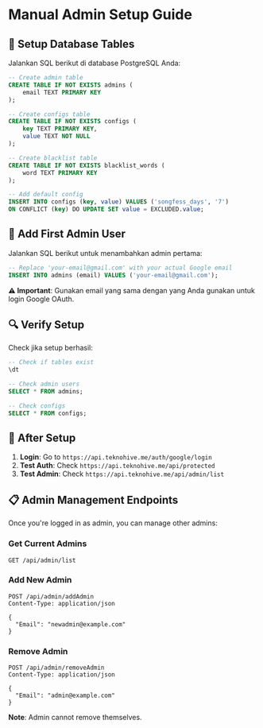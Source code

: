 # Manual Admin Setup Guide

## 🔧 Setup Database Tables

Jalankan SQL berikut di database PostgreSQL Anda:

```sql
-- Create admin table
CREATE TABLE IF NOT EXISTS admins (
    email TEXT PRIMARY KEY
);

-- Create configs table  
CREATE TABLE IF NOT EXISTS configs (
    key TEXT PRIMARY KEY,
    value TEXT NOT NULL
);

-- Create blacklist table
CREATE TABLE IF NOT EXISTS blacklist_words (
    word TEXT PRIMARY KEY
);

-- Add default config
INSERT INTO configs (key, value) VALUES ('songfess_days', '7') 
ON CONFLICT (key) DO UPDATE SET value = EXCLUDED.value;
```

## 👥 Add First Admin User

Jalankan SQL berikut untuk menambahkan admin pertama:

```sql
-- Replace 'your-email@gmail.com' with your actual Google email
INSERT INTO admins (email) VALUES ('your-email@gmail.com');
```

**⚠️ Important**: Gunakan email yang sama dengan yang Anda gunakan untuk login Google OAuth.

## 🔍 Verify Setup

Check jika setup berhasil:

```sql
-- Check if tables exist
\dt

-- Check admin users
SELECT * FROM admins;

-- Check configs
SELECT * FROM configs;
```

## 🚀 After Setup

1. **Login**: Go to `https://api.teknohive.me/auth/google/login`
2. **Test Auth**: Check `https://api.teknohive.me/api/protected`
3. **Test Admin**: Check `https://api.teknohive.me/api/admin/list`

## 📋 Admin Management Endpoints

Once you're logged in as admin, you can manage other admins:

### Get Current Admins
```http
GET /api/admin/list
```

### Add New Admin
```http
POST /api/admin/addAdmin
Content-Type: application/json

{
  "Email": "newadmin@example.com"
}
```

### Remove Admin
```http
POST /api/admin/removeAdmin
Content-Type: application/json

{
  "Email": "admin@example.com"
}
```

**Note**: Admin cannot remove themselves.
